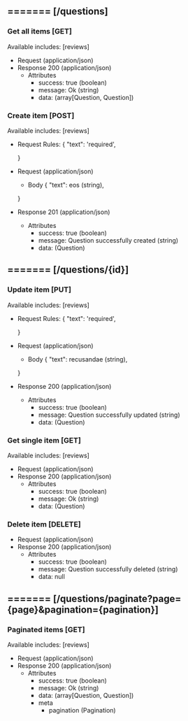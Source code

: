 ## ======= [/questions]

### Get all items [GET]
Available includes: [reviews]
+ Request (application/json)
    <!-- include(request/header.md) -->
+ Response 200 (application/json)
    + Attributes         
        + success: true (boolean)
        + message: Ok (string)
        + data: (array[Question, Question])

<!-- include(response/401.md) -->
<!-- include(response/500.md) -->
### Create item [POST]
Available includes: [reviews]
+ Request Rules:
    {
        "text": 'required',

    }
+ Request (application/json)
    <!-- include(request/header.md) -->
    + Body
    {
            "text": eos (string),

    }
+ Response 201 (application/json)
    + Attributes         
        + success: true (boolean)
        + message: Question successfully created (string)
        + data: (Question)

<!-- include(response/401.md) -->
<!-- include(response/422.md) -->
<!-- include(response/500.md) -->

## ======= [/questions/{id}]
### Update item [PUT]
Available includes: [reviews]
<!-- include(parameters/id.md) -->
+ Request Rules:
    {
        "text": 'required',

    }
+ Request (application/json)
    <!-- include(request/header.md) -->
    + Body
    {
            "text": recusandae (string),

    }
+ Response 200 (application/json)
    + Attributes         
        + success: true (boolean)
        + message: Question successfully updated (string)
        + data: (Question)

<!-- include(response/401.md) -->
<!-- include(response/404.md) -->
<!-- include(response/422.md) -->
<!-- include(response/500.md) -->
### Get single item [GET]
Available includes: [reviews]
<!-- include(parameters/id.md) -->
+ Request (application/json)
    <!-- include(request/header.md) -->
+ Response 200 (application/json)
    + Attributes         
        + success: true (boolean)
        + message: Ok (string)
        + data: (Question)

<!-- include(response/401.md) -->
<!-- include(response/404.md) -->
<!-- include(response/500.md) -->
### Delete item [DELETE]
<!-- include(parameters/id.md) -->
+ Request (application/json)
    <!-- include(request/header.md) -->    
+ Response 200 (application/json)
    + Attributes         
        + success: true (boolean)
        + message: Question successfully deleted (string)
        + data: null

<!-- include(response/401.md) -->
<!-- include(response/404.md) -->
<!-- include(response/500.md) -->

## ======= [/questions/paginate?page={page}&pagination={pagination}]
### Paginated items [GET]
Available includes: [reviews]
<!-- include(parameters/pagination.md) -->
+ Request (application/json)
    <!-- include(request/header.md) -->
+ Response 200 (application/json)
    + Attributes         
        + success: true (boolean)
        + message: Ok (string)
        + data: (array[Question, Question])
        + meta
            + pagination (Pagination)

<!-- include(response/401.md) -->
<!-- include(response/500.md) -->


